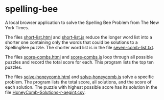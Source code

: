 # spelling-bee
A local browser application to solve the Spelling Bee Problem from The New York Times.

The files [short-list.html](short-list.html) and [short-list.js](short-list.js) reduce the longer word list into a shorter one containing only the words that could be solutions to a SpellingBee puzzle. The shorter word list is in the file [seven-comb-list.txt](seven-comb-list.txt).

The files [score-combs.html](score-combs.html) and [score-combs.js](score-combs.js) loop through all possible puzzles and record the total score for each. This program lists the top ten puzzles.

The files [solve-honeycomb.html](solve-honeycomb.html) and [solve-honeycomb.js](solve-honeycomb.js) solve a specific problem. The program lists the total score, all solutions, and the score of each solution. The puzzle with highest possible score has its solution in the file [HoneyComb-Solutions-r-aegint.csv](HoneyComb-Solutions-r-aegint.csv).
